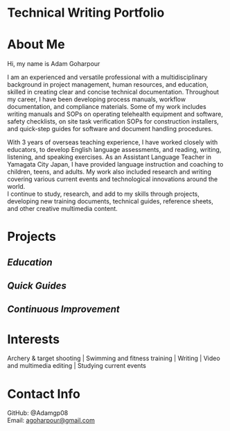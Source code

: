 # Technical Writing Portfolio
About Me
=======
Hi, my name is Adam Goharpour
<p>
I am an experienced and versatile professional with a multidisciplinary background in project management, human resources, and education, skilled in creating clear and concise technical documentation. Throughout my career, I have been developing process manuals, workflow documentation, and compliance materials. Some of my work includes writing manuals and SOPs on operating telehealth equipment and software, safety checklists, on site task verification SOPs for construction installers, and quick-step guides for software and document handling procedures.<p>
With 3 years of overseas teaching experience, I have worked closely with educators, to develop English language assessments, and reading, writing, listening, and speaking exercises. As an Assistant Language Teacher in Yamagata City Japan, I have provided language instruction and coaching to children, teens, and adults. My work also included research and writing covering various current events and technological innovations around the world.<br>
I continue to study, research, and add to my skills through projects, developing new training documents, technical guides, reference sheets, and other creative multimedia content.

Projects
======
_Education_
-----------

_Quick Guides_
---------


_Continuous Improvement_
----------

Interests
=======
Archery & target shooting | Swimming and fitness training | Writing | Video and multimedia editing | Studying current events

Contact Info
======
GitHub: @Adamgp08\
Email: agoharpour@gmail.com
